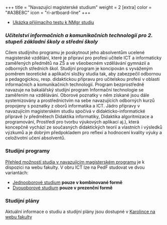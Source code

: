 +++
title = "Navazující magisterské studium"
weight = 2
[extra]
color = "#A3BE8C"
icon = "ri-artboard-line"
+++
- [Ukázka přijímacího testu k NMgr studiu][test]

### *Učitelství informačních a komunikačních technologií pro 2. stupeň základní školy a střední školy*
Cílem studijního programu je poskytnout jeho absolventům ucelené magisterské vzdělání, které je připraví pro profesi učitele ICT a informaticky zaměřených předmětů na ZŠ a ve všeobecném vzdělávání gymnázií a odborných středních škol. Studijní program je koncipován s vyváženým poměrem teoretické a aplikační složky studia tak, aby zabezpečil odbornou a pedagogickou, resp. didaktickou přípravu pro učitelskou profesi v oblasti informačních a komunikačních technologií. Program bezprostředně navazuje na bakalářský studijní program Informační technologie se zaměřením na vzdělávání. Oborové poznatky v něm získané jsou dále systemizovány a prostřednictvím na sebe navazujících odborných kurzů propojeny s poznatky z oborů informatika a ICT. Jádro přípravy v navazujícím magisterském studiu spočívá v didakticko-informatické přípravě (v předmětech Didaktika informatiky, Didaktika algoritmizace a programování, Prostředí pro tvorbu výukových aplikací aj.), která koncepčně vychází ze současných didaktických teorií a vlastních i výsledků výzkumů a je dobrým předpokladem pro reflexi a hodnocení kvality výuky a celoživotní učení absolventů.

### Studijní programy
[Přehled možností studia v navazujícím magisterském programu][programy] je k dispozici na webu fakulty.
V obru ICT lze na PedF studovat ve dvou variantách:

- [Jednooborové studium][jednoobor] **pouze v kombinované formě**
- [Dvouoborové studium][dvouobor] **pouze v prezenční formě**

### Studijní plány

Aktuální informace o studiu a studijní plány jsou dostupné v [Karolince na webu fakulty][karolinka]

[karolinka]: https://pedf.cuni.cz/PEDF-216.html
[test]: https://pedf.cuni.cz/PEDF-1495-version1-it_nmgr.pdf
[jednoobor]: https://is.cuni.cz/studium/prijimacky/index.php?do=detail_obor&id_obor=28951
[dvouobor]: https://pedf.cuni.cz/PEDF-1186.html
[programy]: https://pedf.cuni.cz/PEDF-1117.html

